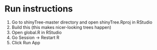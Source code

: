 # Run instructions

1. Go to shinyTree-master directory and open shinyTree.Rproj in RStudio
2. Build this (this makes nicer-looking trees happen)
3. Open global.R in RStudio
4. Go Session -> Restart R
5. Click Run App

